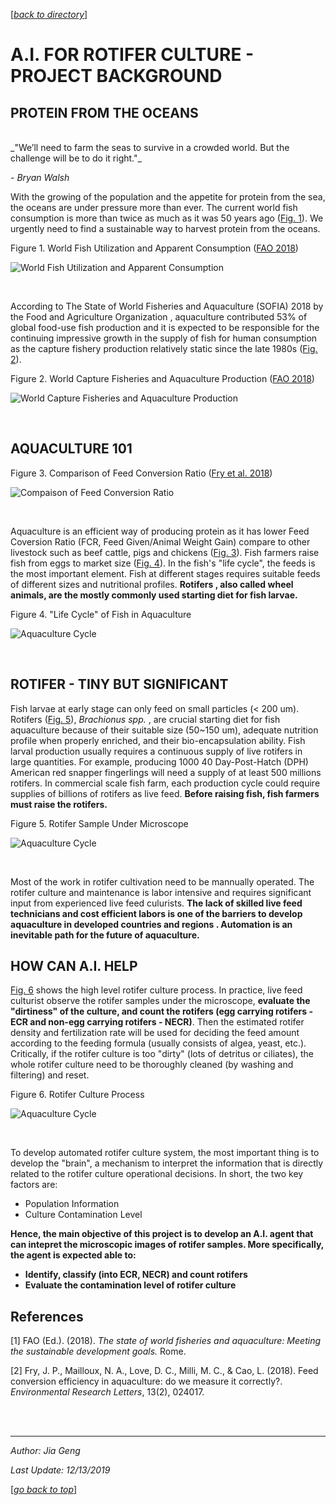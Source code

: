 <a name="top"></a> 
[[_back to directory_]](index.md)

# A.I. FOR ROTIFER CULTURE - PROJECT BACKGROUND

## PROTEIN FROM THE OCEANS

<br />
_"We’ll need to farm the seas to survive in a crowded world. But the challenge will be to do it right."_ 

_- Bryan Walsh_

With the growing of the population and the appetite for protein from the sea, the oceans are under pressure more than
ever. The current world fish consumption is more than twice as much as it was 50 years ago ([Fig. 1](#fig1)). We
urgently need to find a sustainable way to harvest protein from the oceans.

<a name='fig1'> 

Figure 1. World Fish Utilization and Apparent Consumption ([FAO 2018](#ref1))

![World Fish Utilization and Apparent Consumption](images/sofia-consumption.png) 

<br />

According to The State of World Fisheries and Aquaculture (SOFIA) 2018 by the Food and Agriculture Organization
, aquaculture contributed 53% of global food-use fish production and it is expected to be responsible for the
continuing impressive growth in the supply of fish for human consumption as the capture fishery production
relatively static since the late 1980s ([Fig. 2](#fig2)). 

<a name='fig2'>

Figure 2. World Capture Fisheries and Aquaculture Production ([FAO 2018](#ref1))

![World Capture Fisheries and Aquaculture Production ](images/sofia-production.png) 

<br />

## AQUACULTURE 101

<a name='fig3'>

 Figure 3. Comparison of Feed Conversion Ratio ([Fry et al. 2018](#ref2))

![Compaison of Feed Conversion Ratio](images/fcr.png)

<br />

Aquaculture is an efficient way of producing protein as it has lower Feed Coversion Ratio (FCR, Feed Given/Animal
Weight Gain) compare to other livestock such as beef cattle, pigs and chickens ([Fig. 3](#fig3)). Fish farmers raise
fish from eggs to market size ([Fig. 4](#fig4)). In the fish's "life cycle", the feeds is the most important
element. Fish at different stages requires suitable feeds of different sizes and nutritional profiles. __Rotifers
, also called wheel animals, are the mostly commonly used starting diet for fish larvae.__

<a name='fig4'>

Figure 4. "Life Cycle" of Fish in Aquaculture

![Aquaculture Cycle](images/aqua_cycle.png) 

<br />

## ROTIFER - TINY BUT SIGNIFICANT 

Fish larvae at early stage can only feed on small particles (< 200 um). Rotifers ([Fig. 5](#fig5)), _Brachionus spp._
, are crucial starting diet for fish aquaculture because of their suitable size (50~150 um), adequate nutrition
profile when properly enriched, and their bio-encapsulation ability. 
Fish larval production usually requires a continuous supply of live rotifers in large quantities. 
For example, producing 1000 40 Day-Post-Hatch (DPH) American red snapper fingerlings will need a supply of at least
500 millions rotifers. In commercial scale fish farm, each production cycle could require supplies of billions of
 rotifers as live feed. __Before raising fish, fish farmers must raise the rotifers.__ 

<a name='fig5'> 

Figure 5. Rotifer Sample Under Microscope

![Aquaculture Cycle](images/roti.png) 

<br />

Most of the work in rotifer cultivation need to be mannually operated. The rotifer culture and maintenance is labor
intensive and requires significant input from experienced live feed culurists. __The lack of skilled live feed
technicians and cost efficient labors is one of the barriers to develop aquaculture in developed countries and regions
. Automation is an inevitable path for the future of aquaculture.__ 


## HOW CAN A.I. HELP

[Fig. 6](#fig6) shows the high level rotifer culture process. 
In practice, live feed culturist observe the rotifer samples under the microscope, __evaluate the "dirtiness" of the
culture, and count the rotifers (egg carrying rotifers - ECR and non-egg carrying rotifers - NECR)__. 
Then the estimated rotifer density and fertilization rate will be used for deciding the feed amount according to the
feeding formula (usually consists of algea, yeast, etc.). 
Critically, if the rotifer culture is too "dirty" (lots of detritus or ciliates), the whole rotifer culture need to be
thoroughly cleaned (by washing and filtering) and reset.
 
<a name='fig6'> 

Figure 6. Rotifer Culture Process

![Aquaculture Cycle](images/roticulture.png) 

<br />

To develop automated rotifer culture system, the most important thing is to develop the "brain", a mechanism to
interpret the information that is directly related to the rotifer culture operational decisions. 
In short, the two key factors are:
- Population Information 
- Culture Contamination Level

__Hence, the main objective of this project is to develop an A.I. agent that can intepret the microscopic images of
 rotifer samples. More specifically, the agent is expected able to:__
 - __Identify, classify (into ECR, NECR) and count rotifers__
 - __Evaluate the contamination level of rotifer culture__

## References

<a name='ref1'> 

[1] FAO (Ed.). (2018). _The state of world fisheries and aquaculture: Meeting the sustainable
 development goals._ Rome.

<a name='ref2'> 

[2] Fry, J. P., Mailloux, N. A., Love, D. C., Milli, M. C., & Cao, L. (2018). Feed conversion
 efficiency in aquaculture: do we measure it correctly?. _Environmental Research Letters_, 13(2), 024017. 
 
 <br />
 <br />

 
 --------------------------------------------
 _Author: Jia Geng_
 
 _Last Update: 12/13/2019_
 
 [[_go back to top_]](#top)